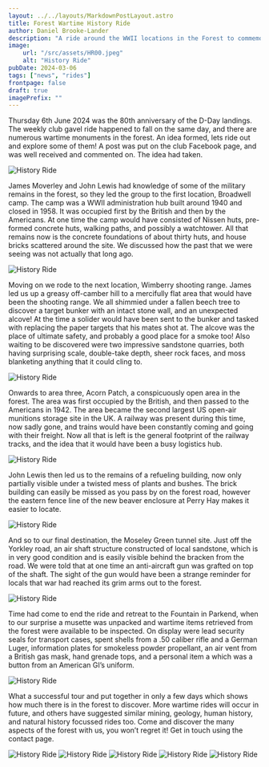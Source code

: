 ```yaml
---
layout: ../../layouts/MarkdownPostLayout.astro
title: Forest Wartime History Ride
author: Daniel Brooke-Lander
description: "A ride around the WWII locations in the Forest to commemorate the D-day 80th anniversary"
image:
    url: "/src/assets/HR00.jpeg"
    alt: "History Ride"
pubDate: 2024-03-06
tags: ["news", "rides"]
frontpage: false
draft: true
imagePrefix: ""
---
```



Thursday 6th June 2024 was the 80th anniversary of the D-Day landings. The weekly club gavel ride happened to fall on the same day, and there are numerous wartime monuments in the forest. An idea formed, lets ride out and explore some of them! A post was put on the club Facebook page, and was well received and commented on. The idea had taken.

![History Ride](../../assets/HR01.jpeg)

James Moverley and John Lewis had knowledge of some of the military remains in the forest, so they led the group to the first location, Broadwell camp. The camp was a WWII administration hub built around 1940 and closed in 1958. It was occupied first by the British and then by the Americans. At one time the camp would have consisted of Nissen huts, pre-formed concrete huts, walking paths, and possibly a watchtower. All that remains now is the concrete foundations of about thirty huts, and house bricks scattered around the site. We discussed how the past that we were seeing was not actually that long ago.

![History Ride](../../assets/HR02.jpeg)

Moving on we rode to the next location, Wimberry shooting range. James led us up a greasy off-camber hill to a mercifully flat area that would have been the shooting range. We all shimmied under a fallen beech tree to discover a target bunker with an intact stone wall, and an unexpected alcove! At the time a solider would have been sent to the bunker and tasked with replacing the paper targets that his mates shot at. The alcove was the place of ultimate safety, and probably a good place for a smoke too! Also waiting to be discovered were two impressive sandstone quarries, both having surprising scale, double-take depth, sheer rock faces, and moss blanketing anything that it could cling to.

![History Ride](../../assets/HR03.jpeg)

Onwards to area three, Acorn Patch, a conspicuously open area in the forest. The area was first occupied by the British, and then passed to the Americans in 1942. The area became the second largest US open-air munitions storage site in the UK. A railway was present during this time, now sadly gone, and trains would have been constantly coming and going with their freight. Now all that is left is the general footprint of the railway tracks, and the idea that it would have been a busy logistics hub.

![History Ride](../../assets/HR04.jpeg)

John Lewis then led us to the remains of a refueling building, now only partially visible under a twisted mess of plants and bushes. The brick building can easily be missed as you pass by on the forest road, however the eastern fence line of the new beaver enclosure at Perry Hay makes it easier to locate.

![History Ride](../../assets/HR05.jpeg)

And so to our final destination, the Moseley Green tunnel site. Just off the Yorkley road, an air shaft structure constructed of local sandstone, which is in very good condition and is easily visible behind the bracken from the road. We were told that at one time an anti-aircraft gun was grafted on top of the shaft. The sight of the gun would have been a strange reminder for locals that war had reached its grim arms out to the forest.

![History Ride](../../assets/HR06.jpeg)

Time had come to end the ride and retreat to the Fountain in Parkend, when to our surprise a  musette was unpacked and wartime items retrieved from the forest were available to be inspected. On display were lead security seals for transport cases, spent shells from a .50 caliber rifle and a German Luger, information plates for smokeless powder propellant, an air vent from a British gas mask, hand grenade tops, and a personal item a which was a button from an American GI’s uniform.

![History Ride](../../assets/HR08.jpeg)

What a successful tour and put together in only a few days which shows how much there is in the forest to discover. More wartime rides will occur in future, and others have suggested similar mining, geology, human history, and natural history focussed rides too. Come and discover the many aspects of the forest with us, you won’t regret it! Get in touch using the contact page.

![History Ride](../../assets/HR07.jpeg)
![History Ride](../../assets/HR09.jpeg)
![History Ride](../../assets/HR10.jpeg)
![History Ride](../../assets/HR11.jpeg)
![History Ride](../../assets/HR12.jpeg)